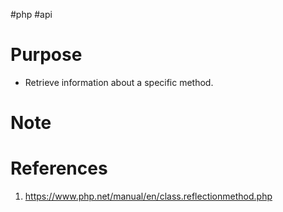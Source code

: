 #php #api 

# Purpose
- Retrieve information about a specific method.
# Note


# References
1. https://www.php.net/manual/en/class.reflectionmethod.php